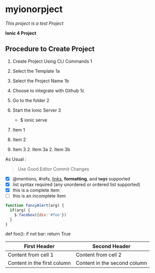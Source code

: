 # myionorpject

*This project is a test Project*

**Ionic 4 Project**

## Procedure to Create Project

1. Create Project Using CLI Commands 1
  1. Select the Template 1a
  1. Select the Project Name 1b
  1. Choose to integrate with Github 1c
1. Go to the folder 2
2. Start the Ionic Server 3
   * $ ionic serve

2. Item 1
2. Item 2
2. Item 3
   2. Item 3a
   2. Item 3b
   
   
As Usual :

> Use Good Editor
> Commit Changes 

- [x] @mentions, #refs, [links](), **formatting**, and <del>tags</del> supported
- [x] list syntax required (any unordered or ordered list supported)
- [x] this is a complete item
- [ ] this is an incomplete item

```javascript
function fancyAlert(arg) {
  if(arg) {
    $.facebox({div:'#foo'})
  }
}
```

def foo():
    if not bar:
        return True
        

        
First Header | Second Header
------------ | -------------
Content from cell 1 | Content from cell 2
Content in the first column | Content in the second column
